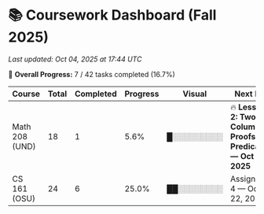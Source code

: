 # 📚 Coursework Dashboard (Fall 2025)
_Last updated: Oct 04, 2025 at 17:44 UTC_

🧮 **Overall Progress:** 7 / 42 tasks completed (16.7%)

| Course | Total | Completed | Progress | Visual | Next Due |
|--------|--------|------------|-----------|----------|-----------|
| Math 208 (UND) | 18 | 1 | 5.6% | █░░░░░░░░░ | 🔥 **Lesson 2: Two Column Proofs and Predicates — Oct 09, 2025** |
| CS 161 (OSU) | 24 | 6 | 25.0% | ██░░░░░░░░ | Assignment 4 — Oct 22, 2025 |
